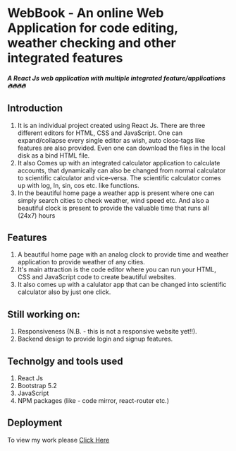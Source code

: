 # WebBook - An online Web Application for code editing, weather checking and other integrated features
#####  A React Js web application with multiple integrated feature/applications 🔥🔥🔥🔥

## Introduction
1. It is an individual project created using React Js. There are three different editors for HTML, CSS and JavaScript. One can expand/collapse every
single editor as wish, auto close‑tags like features are also provided. Even one can download the files in the local disk as a bind HTML file.
2. It also Comes up with an integrated calculator application to calculate accounts, that dynamically can also be changed from normal calculator
to scientific calculator and vice‑versa. The scientific calculator comes up with log, ln, sin, cos etc. like functions.
3. In the beautiful home page a weather app is present where one can simply search cities to check weather, wind speed etc. And also a beautiful
clock is present to provide the valuable time that runs all (24x7) hours

## Features
1. A beautiful home page with an analog clock to provide time and weather application to provide weather of any cities.
2. It's main attraction is the code editor where you can run your HTML, CSS and JavaScript code to create beautiful websites.
3. It also comes up with a calulator app that can be changed into scientific calculator also by just one click.

## Still working on:
1. Responsiveness (N.B. - this is not a responsive website yet!!).
2. Backend design to provide login and signup features.

## Technolgy and tools used
1. React Js
2. Bootstrap 5.2
3. JavaScript
4. NPM packages (like - code mirror, react-router etc.)

## Deployment
To view my work please [Click Here](https://shiny-tartufo-922b70.netlify.app/)
